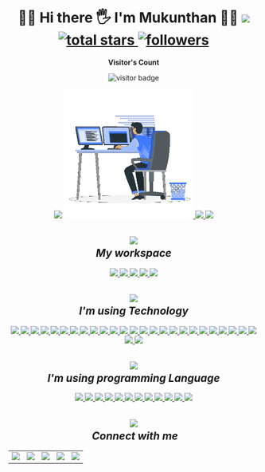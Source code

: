 <body>
  <h1 align="center">
   <b
      >👨‍💻 Hi there 🖐️ I'm Mukunthan 👨‍💻</b
    >
    <img
      src="https://user-images.githubusercontent.com/73097560/115834477-dbab4500-a447-11eb-908a-139a6edaec5c.gif"
    />
    <a href="https://github.com/mukunthan7?tab=repositories&sort=stargazers">
      <img
        alt="total stars"
        title="Total stars on GitHub"
        src="https://custom-icon-badges.herokuapp.com/github/stars/mukunthan7?logo=star&color=55960c&labelColor=488207&label=Stars&style=for-the-badge&query=%24.stars"
      />
    </a>
    <a href="https://github.com/mukunthan7?tab=followers">
      <img
        alt="followers"
        title="Follow me on Github"
        src="https://custom-icon-badges.herokuapp.com/github/followers/mukunthan7?color=236ad3&labelColor=1155ba&style=for-the-badge&logo=person-add&label=Follow&logoColor=white"
      />
    </a>
  </h1>
  <p align="center"><b>Visitor's Count</b></p>
  <p align="center">
    <img
      src="https://profile-counter.glitch.me/%7Bmukunthan7%7D/count.svg"
      alt="visitor badge"
    />
  </p>
  <p align="center">
    <img src="https://gateway.pinata.cloud/ipfs/Qmc2hnL54zyXTgv91y1Vmps5kCBk81AknsB76YGTmT4kpG" width="500px" />
    <a href="#">
      <img
        src="https://raw.githubusercontent.com/Shuvo1260/shuvo1260/main/images/coding-boy.gif"
        width="260"
      />
      <img
        src="https://github-readme-stats.vercel.app/api?username=mukunthan7&count_private=true&theme=chartreuse-dark&show_icons=true&hide_border=true&stroke=0000&bg_color=0D1117"
        widith="460"
      />
    </a>
    <a href="#">
      <img
        src="https://github-readme-streak-stats.herokuapp.com/?user=mukunthan7&show_icons=true&count_private=true&theme=chartreuse-dark&hide_border=true&stroke=0000&background=0D1117"
        width="460"
      />
    </a>
<!--   <a href="#">
    <img src="https://metrics.lecoq.io/mukunthan7?template=classic&isocalendar=1&languages=1&isocalendar.duration=half-# year&languages.limit=8&languages.threshold=0%25&languages.colors=github&languages.sections=most-used&languages.indepth=true&languages.analysis.timeout=15&languages.categories=markup%2C%20programming&languages.recent.cat  egories=markup%2C%20programming&languages.recent.load=300&languages.recent.days=14&config.timezone=Asia%2FCalcutta" />
    </a> -->
  </p>
  <h2 align="center">
    <img
      src="https://user-images.githubusercontent.com/73097560/115834477-dbab4500-a447-11eb-908a-139a6edaec5c.gif"
    /><br />
    <b><i>My workspace</i></b>
  </h2>
  <p align="center">
    <a href="#">
      <img
        src="https://img.shields.io/badge/Windows 11-0078D6?style=for-the-badge&logo=Microsoft&logoColor=white"
      />
      <img
        src="https://img.shields.io/badge/intel-core%20i5%2010th-%230071C5.svg?&style=for-the-badge&logo=intel&logoColor=white"
      />
      <img
        src="https://img.shields.io/badge/RAM-8GB-%230071C5.svg?&style=for-the-badge&logoColor=white"
      />
      <img
        src="https://img.shields.io/badge/nvidia-gtx%201650-%2376B900.svg?&style=for-the-badge&logo=nvidia&logoColor=white"
      />
      <img
        src="https://img.shields.io/badge/lenovo-laptop-E2231A?style=for-the-badge&logo=lenovo&logoColor=white"
      />
    </a>
  </p>
  <h2 align="center">
    <img
      src="https://user-images.githubusercontent.com/73097560/115834477-dbab4500-a447-11eb-908a-139a6edaec5c.gif"
    /><br />
    <b><i>I'm using Technology</i></b>
  </h2>
  <p align="center">
    <a href="#">
      <img
        src="https://img.shields.io/badge/Ubuntu-E95420?style=for-the-badge&logo=ubuntu&logoColor=white"
      />
      <img
        src="https://img.shields.io/badge/Kali_Linux-557C94?style=for-the-badge&logo=kali-linux&logoColor=white"
      />
      <img
        src="https://img.shields.io/badge/Arch_Linux-1793D1?style=for-the-badge&logo=arch-linux&logoColor=white"
      />
      <img
        src="https://img.shields.io/badge/GITHUB%20ACTIONS-2088FF?style=for-the-badge&logo=GitHub%20Actions&logoColor=white"
      />
      <img
        src="https://img.shields.io/badge/Visual_Studio_Code-0078D4?style=for-the-badge&logo=visual%20studio%20code&logoColor=white"
      />
      <img
        src="https://img.shields.io/badge/NeoVim-%2357A143.svg?&style=for-the-badge&logo=neovim&logoColor=white"
      />
      <img
        src="https://img.shields.io/badge/Yarn-2C8EBB?style=for-the-badge&logo=yarn&logoColor=white"
      />
      <img
        src="https://img.shields.io/badge/Git-FF5722?style=for-the-badge&logo=git&logoColor=white"
      />
      <img
        src="https://img.shields.io/badge/Node.js-339933?style=for-the-badge&logo=nodedotjs&logoColor=white"
      />
      <img
        src="https://img.shields.io/badge/npm-CB3837?style=for-the-badge&logo=npm&logoColor=white"
      />
      <img
        src="https://img.shields.io/badge/windows%20terminal-4D4D4D?style=for-the-badge&logo=windows%20terminal&logoColor=white"
      />
      <img
        src="https://img.shields.io/badge/Hyper-000000?style=for-the-badge&logo=hyper&logoColor=white"
      />
      <img
        src="https://img.shields.io/badge/oh_my_zsh-1A2C34?style=for-the-badge&logo=ohmyzsh&logoColor=white"
      />
      <img
        src="https://img.shields.io/badge/tmux-1BB91F?style=for-the-badge&logo=tmux&logoColor=white"
      />
      <img
        src="https://img.shields.io/badge/Docker-2CA5E0?style=for-the-badge&logo=docker&logoColor=white"
      />
      <img
        src="https://img.shields.io/badge/Nginx-009639?style=for-the-badge&logo=nginx&logoColor=white"
      />
      <img
        src="https://img.shields.io/badge/Apache-D22128?style=for-the-badge&logo=Apache&logoColor=white"
      />
      <img
        src="https://img.shields.io/badge/blender-%23F5792A.svg?style=for-the-badge&logo=blender&logoColor=white"
      />
      <img
        src="https://img.shields.io/badge/Brave-FF1B2D?style=for-the-badge&logo=Brave&logoColor=white"
      />
      <img
        src="https://img.shields.io/badge/gimp-5C5543?style=for-the-badge&logo=gimp&logoColor=white"
      />
      <img
        src="https://img.shields.io/badge/Figma-F24E1E?style=for-the-badge&logo=figma&logoColor=white"
      />
      <img
        src="https://img.shields.io/badge/firebase-ffca28?style=for-the-badge&logo=firebase&logoColor=black"
      />
      <img
        src="https://img.shields.io/badge/MySQL-005C84?style=for-the-badge&logo=mysql&logoColor=white"
      />
      <img
        src="https://img.shields.io/badge/PostgreSQL-316192?style=for-the-badge&logo=postgresql&logoColor=white"
      />
      <img 
           src="https://img.shields.io/badge/MongoDB-4EA94B?style=for-the-badge&logo=mongodb&logoColor=white"
      />
      <img
        src="https://img.shields.io/badge/IPFS-65C2CB?style=for-the-badge&logo=IPFS&logoColor=white"
      />
      <img
        src="https://img.shields.io/badge/Xampp-F37623?style=for-the-badge&logo=xampp&logoColor=white"
      />
    </a>
  </p>
  <h2 class="f3" align="center">
    <img
      src="https://user-images.githubusercontent.com/73097560/115834477-dbab4500-a447-11eb-908a-139a6edaec5c.gif"
    /><br />
    <b><i>I'm using programming Language</i></b>
  </h2>
  <p align="center">
    <a href="#">
      <img
        src="https://img.shields.io/badge/HTML5-E34F26?style=for-the-badge&logo=html5&logoColor=white"
      />
      <img
        src="https://img.shields.io/badge/CSS3-1572B6?style=for-the-badge&logo=css3&logoColor=white"
      />
      <img
        src="https://img.shields.io/badge/C-00599C?style=for-the-badge&logo=c&logoColor=white"
      />
      <img
        src="https://img.shields.io/badge/C%2B%2B-00599C?style=for-the-badge&logo=c%2B%2B&logoColor=white"
      />
      <img
        src="https://img.shields.io/badge/Java-ED8B00?style=for-the-badge&logo=java&logoColor=white"
      />
      <img
        src="https://img.shields.io/badge/Python-3776AB?style=for-the-badge&logo=python&logoColor=white"
      />
      <img
        src="https://img.shields.io/badge/JavaScript-323330?style=for-the-badge&logo=javascript&logoColor=F7DF1E"
      />
      <img
        src="https://img.shields.io/badge/React-20232A?style=for-the-badge&logo=react&logoColor=61DAFB"
      />
      <img
        src="https://img.shields.io/badge/vuejs-%2335495e.svg?style=for-the-badge&logo=vuedotjs&logoColor=%234FC08D"
      />
      <img
        src="https://img.shields.io/badge/Sass-CC6699?style=for-the-badge&logo=sass&logoColor=white"
      />
      <img
        src="https://img.shields.io/badge/Laravel-FF2D20?style=for-the-badge&logo=laravel&logoColor=white"
      />
      <img 
        src="https://img.shields.io/badge/Tailwind_CSS-38B2AC?style=for-the-badge&logo=tailwind-css&logoColor=white"
      />
    </a>
  </p>
  <h2 align="center">
    <img
      src="https://user-images.githubusercontent.com/73097560/115834477-dbab4500-a447-11eb-908a-139a6edaec5c.gif"
    /><br />
    <img
      src=""
      width="60"
    />
    <b><i>Connect with me</i></b>
  </h2>
 <table align="center">
      <tr>
        <td>
    <a href="https://wa.me/+919629175812">
      <img
        class="image2"
        src="https://camo.githubusercontent.com/945d32cdd8d51fe844ca8b2976914ae8786586607aee1cba24d7318e24b30411/68747470733a2f2f6564656e742e6769746875622e696f2f537570657254696e7949636f6e732f696d616765732f7376672f77686174736170702e737667"
        width="40px"
      />
      </td>
      <td>
    </a>
    <a href="https://t.me/MukunthanMass">
      <img
        class="image2"
        src="https://camo.githubusercontent.com/f4b401dd7cd9b7840fd31acafd49e151a80e4c9600bf219934461b96dd98e013/68747470733a2f2f6564656e742e6769746875622e696f2f537570657254696e7949636f6e732f696d616765732f7376672f74656c656772616d2e737667"
        width="40px"
      />
      </td>
      <td>
    </a>
    <a href="mailto:vijimurugesan7@gmail.com">
      <img
        class="image2"
        src="https://camo.githubusercontent.com/a6d8a862aecb6411e963408e9b3c7666ab357cdfecc14a3a13645eb489688cc8/68747470733a2f2f6564656e742e6769746875622e696f2f537570657254696e7949636f6e732f696d616765732f7376672f676d61696c5f6f6c642e737667"
        width="40px"
      />
      </td>
      <td>
    </a>
    <a href="https://www.facebook.com/mukunthanvisvakarma">
      <img
        src="https://camo.githubusercontent.com/8f245234577766478eaf3ee72b0615e99bb9ef3eaa56e1c37f75692811181d5c/68747470733a2f2f6564656e742e6769746875622e696f2f537570657254696e7949636f6e732f696d616765732f7376672f66616365626f6f6b2e737667"
        width="40px"
      />
      </td>
      <td>
    </a>
    <a href="https://www.instagram.com/mukunthan7_official">
      <img
        src="https://camo.githubusercontent.com/c9dacf0f25a1489fdbc6c0d2b41cda58b77fa210a13a886d6f99e027adfbd358/68747470733a2f2f6564656e742e6769746875622e696f2f537570657254696e7949636f6e732f696d616765732f7376672f696e7374616772616d2e737667"
        width="40px"
      />
  </td>
    </a>
    </tr>
  </table>
</body>
